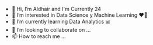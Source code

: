 - 👋 Hi, I’m Aldhair and I'm Currently 24 
- 👀 I’m interested in Data Science y Machine Learning ❤️🤖
- 🌱 I’m currently learning Data Analytics 📊
- 💞️ I’m looking to collaborate on ...
- 📫 How to reach me ...

<!---
shinobu-11/shinobu-11 is a ✨ special ✨ repository because its `README.md` (this file) appears on your GitHub profile.
You can click the Preview link to take a look at your changes.
--->
